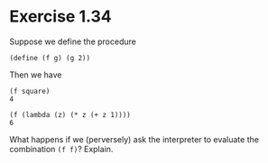 # Exercise 1.34

Suppose we define the procedure

```racket
(define (f g) (g 2))
```

Then we have

```racket
(f square)
4

(f (lambda (z) (* z (+ z 1))))
6
```

What happens if we (perversely) ask the interpreter to evaluate the combination
`(f f)`? Explain.
